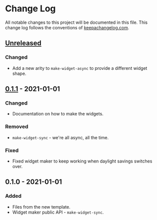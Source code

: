 # Change Log
All notable changes to this project will be documented in this file. This change log follows the conventions of [keepachangelog.com](http://keepachangelog.com/).

## [Unreleased]
### Changed
- Add a new arity to `make-widget-async` to provide a different widget shape.

## [0.1.1] - 2021-01-01
### Changed
- Documentation on how to make the widgets.

### Removed
- `make-widget-sync` - we're all async, all the time.

### Fixed
- Fixed widget maker to keep working when daylight savings switches over.

## 0.1.0 - 2021-01-01
### Added
- Files from the new template.
- Widget maker public API - `make-widget-sync`.

[Unreleased]: https://github.com/your-name/advent-14/compare/0.1.1...HEAD
[0.1.1]: https://github.com/your-name/advent-14/compare/0.1.0...0.1.1
